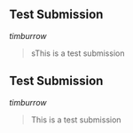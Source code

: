 ## Test Submission  
*timburrow* 

>sThis is a test submission

## Test Submission  
*timburrow* 

>This is a test submission

